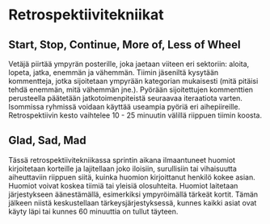 # Retrospektiivitekniikat

## Start, Stop, Continue, More of, Less of Wheel

Vetäjä piirtää ympyrän posterille, joka jaetaan viiteen eri sektoriin: aloita, lopeta, jatka, enemmän ja vähemmän. Tiimin jäseniltä kysytään kommentteja, jotka sijoitetaan ympyrään kategorian mukaisesti (mitä pitäisi tehdä enemmän, mitä vähemmän jne.). Pyörään sijoitettujen kommenttien perusteella päätetään jatkotoimenpiteistä seuraavaa iteraatiota varten. Isommissa ryhmissä voidaan käyttää useampia pyöriä eri aihepiireille. Retrospektiivin kesto vaihtelee 10 - 25 minuutin välillä riippuen tiimin koosta.

## Glad, Sad, Mad

Tässä retrospektiivitekniikassa sprintin aikana ilmaantuneet huomiot kirjoitetaan korteille ja lajitellaan joko iloisiin, surullisiin tai vihaisuutta aiheuttaviin riippuen siitä, kuinka huomion kirjoittanut henkilö kokee asian. Huomiot voivat koskea tiimiä tai yleisiä olosuhteita. Huomiot laitetaan järjestykseen äänestämällä, esimerkiksi ympyröimällä tärkeät kortit. Tämän jälkeen niistä keskustellaan tärkeysjärjestyksessä, kunnes kaikki asiat ovat käyty läpi tai kunnes 60 minuuttia on tullut täyteen.

